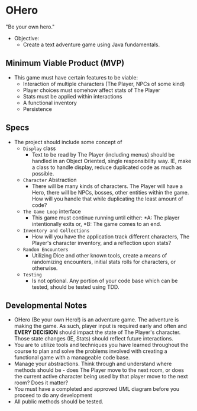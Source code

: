 # OHero
"Be your own hero."
* Objective:
  * Create a text adventure game using Java fundamentals.

## Minimum Viable Product (MVP)
* This game must have certain features to be viable:
  * Interaction of multiple characters (The Player, NPCs of some kind)
  * Player choices must somehow affect stats of The Player
  * Stats must be applied within interactions
  * A functional inventory
  * Persistence

## Specs
* The project should include some concept of
  * `Display` class
    * Text to be read by The Player (including menus) should be handled in an Object Oriented, single responsibility way. IE, make a class to handle display, reduce duplicated code as much as possible.
  * `Character` Abstraction
    * There will be many kinds of characters. The Player will have a Hero, there will be NPCs, bosses, other entities within the game. How will you handle that while duplicating the least amount of code?
  * `The Game Loop` interface
    * This game must continue running until either:
      *A: The player intentionally exits or,
      *B: The game comes to an end.
  * `Inventory and Collections`
    * How will you have the application track different characters, The Player's character inventory, and a reflection upon stats?
  * `Random Encounters`
    * Utilizing Dice and other known tools, create a means of randomizing encounters, initial stats rolls for characters, or otherwise.
  * `Testing`
    * Is not optional. Any portion of your code base which can be tested, should be tested using TDD.

  
 

## Developmental Notes
* OHero (Be your own Hero!) is an adventure game. The adventure is making the game. As such, player input is required early and often and **EVERY DECISION** should impact the state of The Player's character. Those state changes (IE, Stats) should reflect future interactions.
* You are to utilize tools and techniques you have learned throughout the course to plan and solve the problems involved with creating a functional game with a manageable code base.
* Manage your abstractions. Think through and understand where methods should be - does The Player move to the next room, or does the current active character being used by that player move to the next room? Does it matter?
* You must have a completed and approved UML diagram before you proceed to do any development
* All public methods should be tested.


